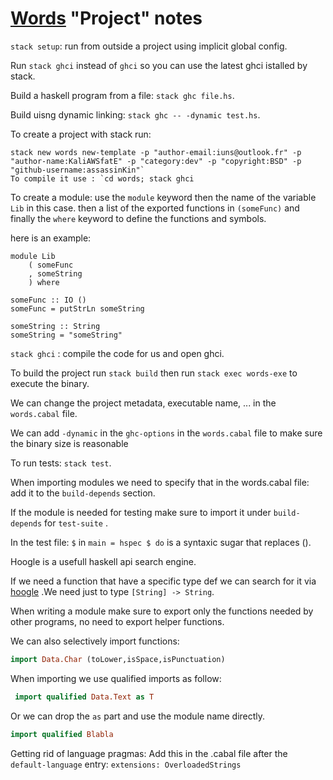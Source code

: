 # [Words](https://github.com/Assassinkin/wordsGridGame) "Project" notes

`stack setup`: run from outside a project using implicit global config.

Run `stack ghci` instead of `ghci` so you can use the latest ghci istalled by stack.

Build a haskell program from a file: `stack ghc file.hs`.

Build uisng dynamic linking: `stack ghc -- -dynamic test.hs`.

To create a project with stack run:

```
stack new words new-template -p "author-email:iuns@outlook.fr" -p "author-name:KaliAWSfatE" -p "category:dev" -p "copyright:BSD" -p "github-username:assassinKin"`
To compile it use : `cd words; stack ghci
```

To create a module: use the `module` keyword then the name of the variable `Lib` in this case. then a list of the exported functions in `(someFunc)` and finally the `where` keyword to define the functions and symbols.

here is an example:
```
module Lib
    ( someFunc
    , someString
    ) where

someFunc :: IO ()
someFunc = putStrLn someString

someString :: String
someString = "someString"
```

`stack ghci` : compile the code for us  and open ghci.

To build the project run `stack build` then run `stack exec words-exe` to execute the binary.

We can change the project metadata, executable name, ... in the `words.cabal` file.

We can add `-dynamic` in the `ghc-options` in the `words.cabal` file to make sure the binary size is reasonable

To run tests: `stack test`.

When importing modules we need to specify that in the words.cabal file: add it to the `build-depends` section.

If the module is needed for testing make sure to import it under `build-depends` for `test-suite` .

In the test file: `$` in `main = hspec $ do` is a syntaxic sugar that replaces ().

Hoogle is a usefull haskell api search engine.

If we need a function that have a specific type def we can search for it via [hoogle](https://www.haskell.org/hoogle/) .We need just to type `[String] -> String`.


When writing a module make sure to export only the functions needed by other programs, no need to export helper functions.

We can also selectively import functions:
```Haskell
import Data.Char (toLower,isSpace,isPunctuation)
```

When importing we use qualified imports as follow:
```Haskell
 import qualified Data.Text as T
 ```

 Or we can drop the `as` part and use the module name directly.
```Haskell
import qualified Blabla
```

Getting rid of language pragmas: Add this in the .cabal file after the `default-language` entry:  `extensions: OverloadedStrings`
